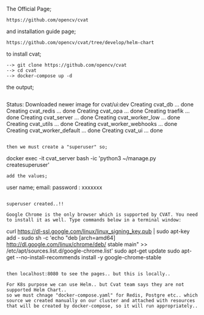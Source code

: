 The Official Page;

```
https://github.com/opencv/cvat
```
and installation guide page;

```
https://github.com/opencv/cvat/tree/develop/helm-chart
```

to install cvat;

```
--> git clone https://github.com/opencv/cvat
--> cd cvat
--> docker-compose up -d
```
the output;

```
```
Status: Downloaded newer image for cvat/ui:dev
Creating cvat_db    ... done
Creating cvat_redis ... done
Creating cvat_opa   ... done
Creating traefik              ... done
Creating cvat_server          ... done
Creating cvat_worker_low      ... done
Creating cvat_utils           ... done
Creating cvat_worker_webhooks ... done
Creating cvat_worker_default  ... done
Creating cvat_ui              ... done
```

then we must create a "superuser" so;

```
docker exec -it cvat_server bash -ic 'python3 ~/manage.py createsuperuser'
```
add the values;

```
user name; <name of superuser>
email: 
password : xxxxxxx
```

superuser created..!!

Google Chrome is the only browser which is supported by CVAT. You need to install it as well. Type commands below in a terminal window:

```
curl https://dl-ssl.google.com/linux/linux_signing_key.pub | sudo apt-key add -
sudo sh -c 'echo "deb [arch=amd64] http://dl.google.com/linux/chrome/deb/ stable main" >> /etc/apt/sources.list.d/google-chrome.list'
sudo apt-get update
sudo apt-get --no-install-recommends install -y google-chrome-stable

```

then localhost:8080 to see the pages.. but this is locally..

For K8s purpose we can use Helm.. but Cvat team says they are not supported Helm Chart..
so we must chnage "docker-compose.yaml" for Redis, Postgre etc.. which source we created manually on our cluster and attached with resources that will be created by docker-compose, so it will run appropriately..


